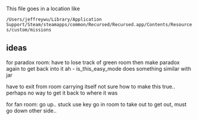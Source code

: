 This file goes in a location like

`/Users/jeffreywu/Library/Application Support/Steam/steamapps/common/Recursed/Recursed.app/Contents/Resources/custom/missions`


## ideas

for paradox room:
  have to lose track of green room
  then make paradox again to get back into it
ah - is_this_easy_mode does something similar with jar

have to exit from room carrying itself
  not sure how to make this true.. perhaps no way to get it back to where it was


for fan room:
  go up.. stuck
  use key
  go in room to take out
  to get out, must go down other side..
